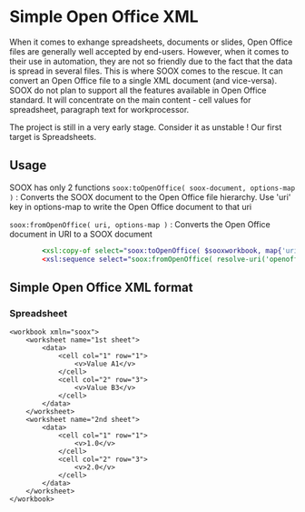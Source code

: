 # Simple Open Office XML

When it comes to exhange spreadsheets, documents or slides, Open Office files are generally well accepted by end-users.
However, when it comes to their use in automation, they are not so friendly due to the fact that the data is spread in several files.
This is where SOOX comes to the rescue. 
It can convert an Open Office file to a single XML document (and vice-versa).
SOOX do not plan to support all the features available in Open Office standard.
It will concentrate on the main content - cell values for spreadsheet, paragraph text for workprocessor.

The project is still in a very early stage. Consider it as unstable !
Our first target is Spreadsheets.


## Usage

SOOX has only 2 functions 
`soox:toOpenOffice( soox-document, options-map )` : Converts the SOOX document to the Open Office file hierarchy.
Use 'uri' key in options-map to write the Open Office document to that uri

`soox:fromOpenOffice( uri, options-map )` : Converts the Open Office document in URI to a SOOX document

```xslt
        <xsl:copy-of select="soox:toOpenOffice( $sooxworkbook, map{'uri':resolve-uri('openoffice-workbook.xlsx')} )"/>
        <xsl:sequence select="soox:fromOpenOffice( resolve-uri('openoffice-workbook.xlsx'), map{} )"/>
```


## Simple Open Office XML format

### Spreadsheet
```
<workbook xmln="soox">
    <worksheet name="1st sheet">
        <data>
            <cell col="1" row="1">
                <v>Value A1</v>
            </cell> 
            <cell col="2" row="3">
                <v>Value B3</v>
            </cell>
        </data>
    </worksheet>
    <worksheet name="2nd sheet">
        <data>
            <cell col="1" row="1">
                <v>1.0</v>
            </cell> 
            <cell col="2" row="3">
                <v>2.0</v>
            </cell>
        </data>
    </worksheet>    
</workbook>    
```
